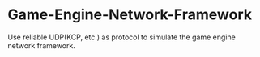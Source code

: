 # Game-Engine-Network-Framework
Use reliable UDP(KCP, etc.) as protocol to simulate the game engine network framework.
